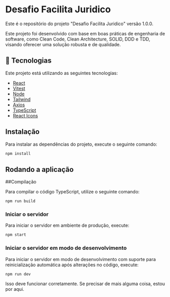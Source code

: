 # Desafio Facilita Juridico

Este é o repositório do projeto "Desafio Facilita Juridico" versão 1.0.0.

Este projeto foi desenvolvido com base em boas práticas de engenharia de software, como Clean Code, Clean Architecture, SOLID, DDD e TDD, visando oferecer uma
solução robusta e de qualidade.

## 🚀 Tecnologias

Este projeto está utilizando as seguintes tecnologias:

-   [React](https://react.dev/)
-   [Vitest](https://vitest.dev/)
-   [Node](https://nodejs.org/en)
-   [Tailwind](https://tailwindcss.com/)
-   [Axios](https://axios-http.com/)
-   [TypeScript](https://www.typescriptlang.org/)
-   [React Icons](https://react-icons.github.io/react-icons/)

## Instalação

Para instalar as dependências do projeto, execute o seguinte comando:

```bash
npm install
```

## Rodando a aplicação

##Compilação

Para compilar o código TypeScript, utilize o seguinte comando:

```bash
npm run build
```

### Iniciar o servidor

Para iniciar o servidor em ambiente de produção, execute:

```bash
npm start
```

### Iniciar o servidor em modo de desenvolvimento

Para iniciar o servidor em modo de desenvolvimento com suporte para reinicialização automática após alterações no código, execute:

```bash
npm run dev
```

Isso deve funcionar corretamente. Se precisar de mais alguma coisa, estou por aqui.
